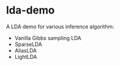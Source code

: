 # lda-demo
A LDA demo for various inference algorithm:

- Vanilla Gibbs sampling LDA
- SparseLDA
- AliasLDA
- LightLDA
